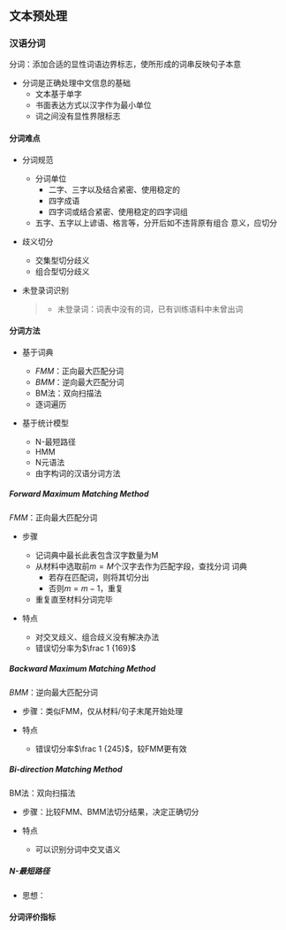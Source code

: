 #	

##	文本预处理

###	汉语分词

分词：添加合适的显性词语边界标志，使所形成的词串反映句子本意

-	分词是正确处理中文信息的基础
	-	文本基于单字
	-	书面表达方式以汉字作为最小单位
	-	词之间没有显性界限标志

####	分词难点

-	分词规范
	-	分词单位
		-	二字、三字以及结合紧密、使用稳定的
		-	四字成语
		-	四字词或结合紧密、使用稳定的四字词组
	-	五字、五字以上谚语、格言等，分开后如不违背原有组合
		意义，应切分

-	歧义切分
	-	交集型切分歧义
	-	组合型切分歧义

-	未登录词识别

	> - 未登录词：词表中没有的词，已有训练语料中未曾出词

####	分词方法

-	基于词典
	-	*FMM*：正向最大匹配分词
	-	*BMM*：逆向最大匹配分词
	-	BM法：双向扫描法
	-	逐词遍历

-	基于统计模型
	-	N-最短路径
	-	HMM
	-	N元语法
	-	由字构词的汉语分词方法

#####	*Forward Maximum Matching Method*

*FMM*：正向最大匹配分词

-	步骤
	-	记词典中最长此表包含汉字数量为M
	-	从材料中选取前$m = M$个汉字去作为匹配字段，查找分词
		词典
		-	若存在匹配词，则将其切分出
		-	否则$m = m - 1$，重复
	-	重复直至材料分词完毕

-	特点
	-	对交叉歧义、组合歧义没有解决办法
	-	错误切分率为$\frac 1 {169}$

#####	*Backward Maximum Matching Method*

*BMM*：逆向最大匹配分词

-	步骤：类似FMM，仅从材料/句子末尾开始处理

-	特点
	-	错误切分率$\frac 1 {245}$，较FMM更有效

#####	*Bi-direction Matching Method*

BM法：双向扫描法

-	步骤：比较FMM、BMM法切分结果，决定正确切分

-	特点
	-	可以识别分词中交叉语义

#####	N-最短路径

-	思想：

####	分词评价指标




